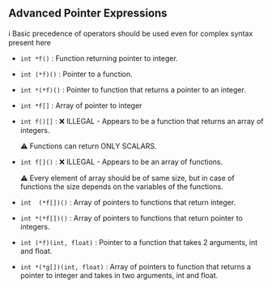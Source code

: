 ## Advanced Pointer Expressions
:information_source: Basic precedence of operators should be used even for complex syntax present here <p> 
- `int *f()` 	:	Function returning pointer to integer.
- `int (*f)()`	:	Pointer to a function.
- `int *(*f)()`	:	Pointer to function that returns a pointer to an integer.
- `int *f[]` 	: 	Array of pointer to integer
- `int f()[]`	: 	:x: ILLEGAL - Appears to be a function that returns an array of integers.<p>
:warning: Functions can return ONLY SCALARS.<p>

- `int f[]()` 	: 	:x: ILLEGAL - Appears to be an array of functions.<p>
:warning: Every element of array should be of same size, but in case of functions the size depends on the variables of the functions.

- `int  (*f[])()`	:	Array of pointers to functions that return integer.
- `int *(*f[])()`	:	Array of pointers to functions that return pointer to integers.<p>

- `int (*f)(int, float)`		: 	Pointer to a function that takes 2 arguments, int and float.
- `int *(*g[])(int, float)`	:	Array of pointers to function that returns a pointer to integer and takes in two arguments, int and float.  
